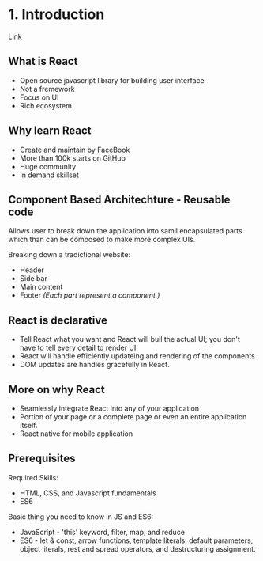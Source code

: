 # 1. Introduction

[Link](https://www.youtube.com/watch?v=QFaFIcGhPoM&list=PLC3y8-rFHvwgg3vaYJgHGnModB54rxOk3)

## What is React
* Open source javascript library for building user interface
* Not a fremework
* Focus on UI
* Rich ecosystem

## Why learn React
* Create and maintain by FaceBook
* More than 100k starts on GitHub
* Huge community
* In demand skillset

## Component Based Architechture - Reusable code
Allows user to break down the application into samll encapsulated parts which than can be composed to make more complex UIs. 

Breaking down a tradictional website:
* Header
* Side bar
* Main content
* Footer
*(Each part represent a component.)*

## React is declarative
* Tell React what you want and React will buil the actual UI; you don't have to tell every detail to render UI.
* React will handle efficiently updateing and rendering of the components
* DOM updates are handles gracefully in React.


## More on why React
* Seamlessly integrate React into any of your application
* Portion of your page or a complete page or even an entire application itself.
* React native for mobile application

## Prerequisites
Required Skills:
* HTML, CSS, and Javascript fundamentals
* ES6

Basic thing you need to know in JS and ES6:
* JavaScript - 'this' keyword, filter, map, and reduce
* ES6 - let & const, arrow functions, template literals, default parameters, object literals, rest and spread operators, and destructuring assignment.